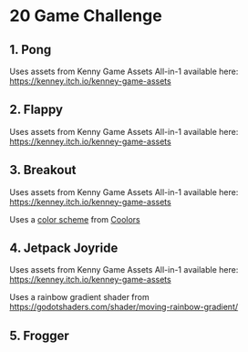 # 20 Game Challenge

## 1. Pong

Uses assets from Kenny Game Assets All-in-1 available here: https://kenney.itch.io/kenney-game-assets

## 2. Flappy

Uses assets from Kenny Game Assets All-in-1 available here: https://kenney.itch.io/kenney-game-assets

## 3. Breakout

Uses assets from Kenny Game Assets All-in-1 available here: https://kenney.itch.io/kenney-game-assets

Uses a [color scheme](https://coolors.co/ffc857-e9724c-c5283d-481d24-255f85) from [Coolors](https://coolors.co/)

## 4. Jetpack Joyride

Uses assets from Kenny Game Assets All-in-1 available here: https://kenney.itch.io/kenney-game-assets

Uses a rainbow gradient shader from https://godotshaders.com/shader/moving-rainbow-gradient/

## 5. Frogger

